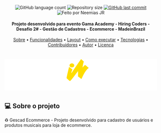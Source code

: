 <p align="center">
  <img alt="GitHub language count" src="https://img.shields.io/github/languages/count/neemiasjr/gestcad-frontend?color=%2304D361">

  <img alt="Repository size" src="https://img.shields.io/github/repo-size/neemiasjr/gestcad-frontend">
  
  <a href="https://github.com/neemiasjr/gestcad-frontend/commits/master">
    <img alt="GitHub last commit" src="https://img.shields.io/github/last-commit/neemiasjr/gestcad-frontend">
 </a>
 <img alt="Feito por Neemias JR" src="https://img.shields.io/badge/feito%20por-NeemiasJR-%237519C1">
  
</p>

<h4 align="center"> 
 Projeto desenvolvido para evento Gama Academy - Hiring Coders - Desafio 2# - Gestão de Cadastros - Ecommerce - MadeinBrazil
</h4>


<p align="center">
 <a href="#-sobre-o-projeto">Sobre</a> •
 <a href="#-funcionalidades">Funcionalidades</a> •
 <a href="#-layout">Layout</a> • 
 <a href="#-como-executar-o-projeto">Como executar</a> • 
 <a href="#-tecnologias">Tecnologias</a> • 
 <a href="#-contribuidores">Contribuidores</a> • 
 <a href="#-autor">Autor</a> • 
 <a href="#user-content--licença">Licença</a>
</p>


<h1 align="center">
    <img alt="Projeto" title="#Projeto" src="src/assets/imgs/madeinbrazil-logo.svg" />
</h1>


## 💻 Sobre o projeto

♻️ Gescad Ecommerce - Projeto desenvolvido para cadastro de usuários e produtos musicais para loja de ecommerce. 




